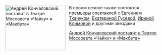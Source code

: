 <!--2025-09-13 17:45:30-->
<div class="yb">
  <div class="rss kino_teatr"><a href="https://www.kino-teatr.ru/teatr/news/y2025/9-13/38958/" title="Андрей Кончаловский поставит в Театре Моссовета «Чайку» и «Макбета»"><img src="https://www.kino-teatr.ru/news/8/5/38958/poster.jpg" width="196" height="147" align="left" hspace="5" style="margin: 0px 10px 0px 5px" alt="Андрей Кончаловский поставит в Театре Моссовета «Чайку» и «Макбета»"/></a>В новом сезоне также состоятся премьеры спектаклей с <a href=https://www.kino-teatr.ru/kino/acter/m/ros/12777/bio/ target=_blank>Евгением Ткачуком</a>, <a href=https://www.kino-teatr.ru/kino/acter/w/ros/1173/bio/ target=_blank>Екатериной Гусевой</a>, <a href=https://www.kino-teatr.ru/kino/acter/w/ros/1986/bio/ target=_blank>Ириной Климовой</a> и другими звездами <p class="titl"><a href="https://www.kino-teatr.ru/teatr/news/y2025/9-13/38958/">Андрей Кончаловский поставит в Театре Моссовета «Чайку» и «Макбета»</a></p></div>
</div>

